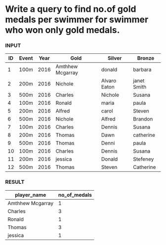 # Write a query to find no.of gold medals per swimmer for swimmer who won only gold medals.

### INPUT
ID|	Event	|Year|	Gold|	Silver	|Bronze
---|---|---|---|---|---
1	|100m|	2016|	Amthhew Mcgarray	|donald|	barbara
2	|200m	|2016|	Nichole|	Alvaro Eaton|	janet Smith
3	|500m	|2016	|Charles|	Nichole	|Susana
4	|100m	|2016	|Ronald|	maria	|paula
5	|200m	|2016	|Alfred	|carol	|Steven
6	|500m	|2016	|Nichole|	Alfred	|Brandon
7	|100m	|2016	|Charles|	Dennis|	Susana
8	|200m	|2016	|Thomas|	Dawn|catherine
9	|500m	|2016	|Thomas|	Denni|paula
10	|100m	|2016	|Charles|	Dennis	|Susana
11	|200m	|2016	|jessica	|Donald	|Stefeney
12	|500m|	2016|	Thomas|	Steven|	Catherine

### RESULT
player_name|no_of_medals
---|---
Amthhew Mcgarray|1
Charles|3
Ronald|1
Thomas|3
jessica|1




